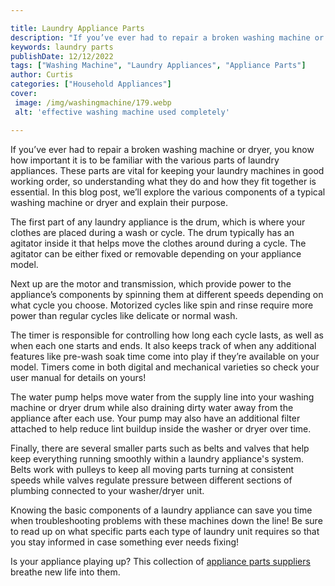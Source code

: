 ```yaml
---

title: Laundry Appliance Parts
description: "If you’ve ever had to repair a broken washing machine or dryer, you know how important it is to be familiar with the various parts...learn more about it now"
keywords: laundry parts
publishDate: 12/12/2022
tags: ["Washing Machine", "Laundry Appliances", "Appliance Parts"]
author: Curtis
categories: ["Household Appliances"]
cover: 
 image: /img/washingmachine/179.webp
 alt: 'effective washing machine used completely'

---
```


If you’ve ever had to repair a broken washing machine or dryer, you know how important it is to be familiar with the various parts of laundry appliances. These parts are vital for keeping your laundry machines in good working order, so understanding what they do and how they fit together is essential. In this blog post, we’ll explore the various components of a typical washing machine or dryer and explain their purpose. 

The first part of any laundry appliance is the drum, which is where your clothes are placed during a wash or cycle. The drum typically has an agitator inside it that helps move the clothes around during a cycle. The agitator can be either fixed or removable depending on your appliance model. 

Next up are the motor and transmission, which provide power to the appliance’s components by spinning them at different speeds depending on what cycle you choose. Motorized cycles like spin and rinse require more power than regular cycles like delicate or normal wash. 

The timer is responsible for controlling how long each cycle lasts, as well as when each one starts and ends. It also keeps track of when any additional features like pre-wash soak time come into play if they’re available on your model. Timers come in both digital and mechanical varieties so check your user manual for details on yours! 

The water pump helps move water from the supply line into your washing machine or dryer drum while also draining dirty water away from the appliance after each use. Your pump may also have an additional filter attached to help reduce lint buildup inside the washer or dryer over time. 

Finally, there are several smaller parts such as belts and valves that help keep everything running smoothly within a laundry appliance's system. Belts work with pulleys to keep all moving parts turning at consistent speeds while valves regulate pressure between different sections of plumbing connected to your washer/dryer unit. 

Knowing the basic components of a laundry appliance can save you time when troubleshooting problems with these machines down the line! Be sure to read up on what specific parts each type of laundry unit requires so that you stay informed in case something ever needs fixing!

Is your appliance playing up? This collection of <a href="/pages/appliance-parts-suppliers/">appliance parts suppliers</a> breathe new life into them.